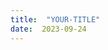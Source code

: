 ```yaml
---
title:  "YOUR-TITLE"      
date:  2023-09-24    
---                                                                                                                                                                  
```

